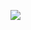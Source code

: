 <a href='http://img835.imageshack.us/i/tssto.jpg/'><img src='http://img835.imageshack.us/img835/3462/tssto.th.jpg' border='0' /></a>